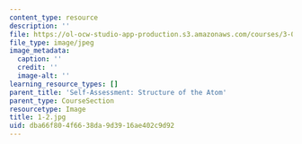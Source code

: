 ```yaml
---
content_type: resource
description: ''
file: https://ol-ocw-studio-app-production.s3.amazonaws.com/courses/3-091sc-introduction-to-solid-state-chemistry-fall-2010/dba66f804f6638da9d3916ae402c9d92_1-2.jpg
file_type: image/jpeg
image_metadata:
  caption: ''
  credit: ''
  image-alt: ''
learning_resource_types: []
parent_title: 'Self-Assessment: Structure of the Atom'
parent_type: CourseSection
resourcetype: Image
title: 1-2.jpg
uid: dba66f80-4f66-38da-9d39-16ae402c9d92
---
```

